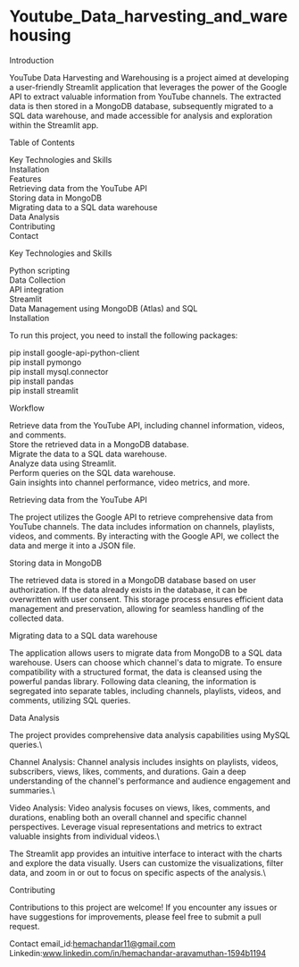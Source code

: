 # Youtube_Data_harvesting_and_warehousing
Introduction

YouTube Data Harvesting and Warehousing is a project aimed at developing a user-friendly Streamlit application that leverages the power of the Google API to extract valuable information from YouTube channels. The extracted data is then stored in a MongoDB database, subsequently migrated to a SQL data warehouse, and made accessible for analysis and exploration within the Streamlit app.

Table of Contents

  Key Technologies and Skills\
  Installation\
  Features\
  Retrieving data from the YouTube API \
  Storing data in MongoDB\
  Migrating data to a SQL data warehouse\
  Data Analysis\
  Contributing\
  Contact
  
Key Technologies and Skills

Python scripting\
Data Collection\
API integration\
Streamlit\
Data Management using MongoDB (Atlas) and SQL\
Installation

To run this project, you need to install the following packages:

pip install google-api-python-client\
pip install pymongo\
pip install mysql.connector\
pip install pandas\
pip install streamlit

Workflow

Retrieve data from the YouTube API, including channel information, videos, and comments.\
Store the retrieved data in a MongoDB database.\
Migrate the data to a SQL data warehouse.\
Analyze data using Streamlit.\
Perform queries on the SQL data warehouse.\
Gain insights into channel performance, video metrics, and more.

Retrieving data from the YouTube API

The project utilizes the Google API to retrieve comprehensive data from YouTube channels. The data includes information on channels, playlists, videos, and comments. By interacting with the Google API, we collect the data and merge it into a JSON file.

Storing data in MongoDB

The retrieved data is stored in a MongoDB database based on user authorization. If the data already exists in the database, it can be overwritten with user consent. This storage process ensures efficient data management and preservation, allowing for seamless handling of the collected data.

Migrating data to a SQL data warehouse

The application allows users to migrate data from MongoDB to a SQL data warehouse. Users can choose which channel's data to migrate. To ensure compatibility with a structured format, the data is cleansed using the powerful pandas library. Following data cleaning, the information is segregated into separate tables, including channels, playlists, videos, and comments, utilizing SQL queries.

Data Analysis

The project provides comprehensive data analysis capabilities using  MySQL queries.\

Channel Analysis: Channel analysis includes insights on playlists, videos, subscribers, views, likes, comments, and durations. Gain a deep understanding of the channel's performance and audience engagement and summaries.\

Video Analysis: Video analysis focuses on views, likes, comments, and durations, enabling both an overall channel and specific channel perspectives. Leverage visual representations and metrics to extract valuable insights from individual videos.\

The Streamlit app provides an intuitive interface to interact with the charts and explore the data visually. Users can customize the visualizations, filter data, and zoom in or out to focus on specific aspects of the analysis.\

Contributing

Contributions to this project are welcome! If you encounter any issues or have suggestions for improvements, please feel free to submit a pull request.

Contact
email_id:hemachandar11@gmail.com
Linkedin:www.linkedin.com/in/hemachandar-aravamuthan-1594b1194
